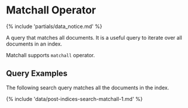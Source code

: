 # Matchall Operator

{% include 'partials/data_notice.md' %}

A query that matches all documents. It is a useful query to iterate over all
documents in an index.

<div class="tip">
Matchall supports <code>matchall</code> operator.
</div>

## Query Examples
The following search query matches all the documents in the index.

{% include 'data/post-indices-search-matchall-1.md' %}
